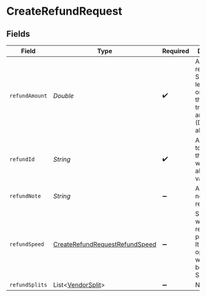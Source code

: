 # CreateRefundRequest


## Fields

| Field                                                                                               | Type                                                                                                | Required                                                                                            | Description                                                                                         |
| --------------------------------------------------------------------------------------------------- | --------------------------------------------------------------------------------------------------- | --------------------------------------------------------------------------------------------------- | --------------------------------------------------------------------------------------------------- |
| `refundAmount`                                                                                      | *Double*                                                                                            | :heavy_check_mark:                                                                                  | Amount to be refunded. Should be lesser than or equal to the transaction amount. (Decimals allowed) |
| `refundId`                                                                                          | *String*                                                                                            | :heavy_check_mark:                                                                                  | An unique ID to associate the refund with. Provie alphanumeric values                               |
| `refundNote`                                                                                        | *String*                                                                                            | :heavy_minus_sign:                                                                                  | A refund note for your reference.                                                                   |
| `refundSpeed`                                                                                       | [CreateRefundRequestRefundSpeed](../../models/shared/CreateRefundRequestRefundSpeed.md)             | :heavy_minus_sign:                                                                                  | Speed at which the refund is processed. It's an optional field with default being STANDARD          |
| `refundSplits`                                                                                      | List<[VendorSplit](../../models/shared/VendorSplit.md)>                                             | :heavy_minus_sign:                                                                                  | N/A                                                                                                 |